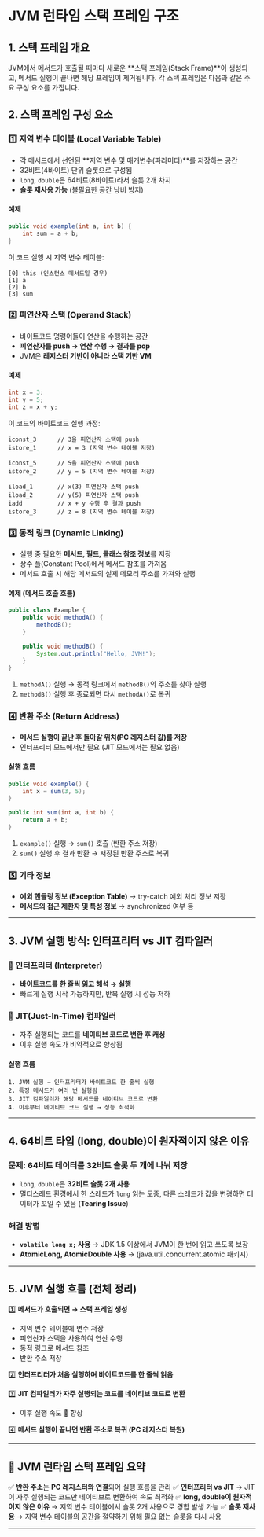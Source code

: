 # JVM 런타임 스택 프레임 구조

## 1. 스택 프레임 개요
JVM에서 메서드가 호출될 때마다 새로운 **스택 프레임(Stack Frame)**이 생성되고, 메서드 실행이 끝나면 해당 프레임이 제거됩니다. 각 스택 프레임은 다음과 같은 주요 구성 요소를 가집니다.

## 2. 스택 프레임 구성 요소

### 1️⃣ 지역 변수 테이블 (Local Variable Table)
- 각 메서드에서 선언된 **지역 변수 및 매개변수(파라미터)**를 저장하는 공간
- 32비트(4바이트) 단위 슬롯으로 구성됨
- `long`, `double`은 64비트(8바이트)라서 슬롯 2개 차지
- **슬롯 재사용 가능** (불필요한 공간 낭비 방지)

#### 예제
```java
public void example(int a, int b) {
    int sum = a + b;
}
```
이 코드 실행 시 지역 변수 테이블:
```
[0] this (인스턴스 메서드일 경우)
[1] a
[2] b
[3] sum
```

### 2️⃣ 피연산자 스택 (Operand Stack)
- 바이트코드 명령어들이 연산을 수행하는 공간
- **피연산자를 push → 연산 수행 → 결과를 pop**
- JVM은 **레지스터 기반이 아니라 스택 기반 VM**

#### 예제
```java
int x = 3;
int y = 5;
int z = x + y;
```
이 코드의 바이트코드 실행 과정:
```
iconst_3      // 3을 피연산자 스택에 push
istore_1      // x = 3 (지역 변수 테이블 저장)

iconst_5      // 5을 피연산자 스택에 push
istore_2      // y = 5 (지역 변수 테이블 저장)

iload_1       // x(3) 피연산자 스택 push
iload_2       // y(5) 피연산자 스택 push
iadd          // x + y 수행 후 결과 push
istore_3      // z = 8 (지역 변수 테이블 저장)
```

### 3️⃣ 동적 링크 (Dynamic Linking)
- 실행 중 필요한 **메서드, 필드, 클래스 참조 정보**를 저장
- 상수 풀(Constant Pool)에서 메서드 참조를 가져옴
- 메서드 호출 시 해당 메서드의 실제 메모리 주소를 가져와 실행

#### 예제 (메서드 호출 흐름)
```java
public class Example {
    public void methodA() {
        methodB();
    }

    public void methodB() {
        System.out.println("Hello, JVM!");
    }
}
```
1. `methodA()` 실행 → 동적 링크에서 `methodB()`의 주소를 찾아 실행
2. `methodB()` 실행 후 종료되면 다시 `methodA()`로 복귀

### 4️⃣ 반환 주소 (Return Address)
- **메서드 실행이 끝난 후 돌아갈 위치(PC 레지스터 값)를 저장**
- 인터프리터 모드에서만 필요 (JIT 모드에서는 필요 없음)

#### 실행 흐름
```java
public void example() {
    int x = sum(3, 5);
}

public int sum(int a, int b) {
    return a + b;
}
```
1. `example()` 실행 → `sum()` 호출 (반환 주소 저장)
2. `sum()` 실행 후 결과 반환 → 저장된 반환 주소로 복귀

### 5️⃣ 기타 정보
- **예외 핸들링 정보 (Exception Table)** → try-catch 예외 처리 정보 저장
- **메서드의 접근 제한자 및 특성 정보** → synchronized 여부 등

---

## 3. JVM 실행 방식: 인터프리터 vs JIT 컴파일러

### 🔹 인터프리터 (Interpreter)
- **바이트코드를 한 줄씩 읽고 해석 → 실행**
- 빠르게 실행 시작 가능하지만, 반복 실행 시 성능 저하

### 🔹 JIT(Just-In-Time) 컴파일러
- 자주 실행되는 코드를 **네이티브 코드로 변환 후 캐싱**
- 이후 실행 속도가 비약적으로 향상됨

#### 실행 흐름
```
1. JVM 실행 → 인터프리터가 바이트코드 한 줄씩 실행
2. 특정 메서드가 여러 번 실행됨
3. JIT 컴파일러가 해당 메서드를 네이티브 코드로 변환
4. 이후부터 네이티브 코드 실행 → 성능 최적화
```

---

## 4. 64비트 타입 (long, double)이 원자적이지 않은 이유

### 문제: 64비트 데이터를 32비트 슬롯 두 개에 나눠 저장
- `long`, `double`은 **32비트 슬롯 2개 사용**
- 멀티스레드 환경에서 한 스레드가 `long` 읽는 도중, 다른 스레드가 값을 변경하면 데이터가 꼬일 수 있음 (**Tearing Issue**)

### 해결 방법
- **`volatile long x;` 사용** → JDK 1.5 이상에서 JVM이 한 번에 읽고 쓰도록 보장
- **AtomicLong, AtomicDouble 사용** → (java.util.concurrent.atomic 패키지)

---

## 5. JVM 실행 흐름 (전체 정리)

1️⃣ **메서드가 호출되면 → 스택 프레임 생성**
- 지역 변수 테이블에 변수 저장
- 피연산자 스택을 사용하여 연산 수행
- 동적 링크로 메서드 참조
- 반환 주소 저장

2️⃣ **인터프리터가 처음 실행하며 바이트코드를 한 줄씩 읽음**

3️⃣ **JIT 컴파일러가 자주 실행되는 코드를 네이티브 코드로 변환**
- 이후 실행 속도 🚀 향상

4️⃣ **메서드 실행이 끝나면 반환 주소로 복귀 (PC 레지스터 복원)**

---

## 🎯 JVM 런타임 스택 프레임 요약
✅ **반환 주소**는 **PC 레지스터와 연결**되어 실행 흐름을 관리
✅ **인터프리터 vs JIT** → JIT이 자주 실행되는 코드만 네이티브로 변환하여 속도 최적화
✅ **long, double이 원자적이지 않은 이유** → 지역 변수 테이블에서 슬롯 2개 사용으로 경합 발생 가능
✅ **슬롯 재사용** → 지역 변수 테이블의 공간을 절약하기 위해 필요 없는 슬롯을 다시 사용

---

